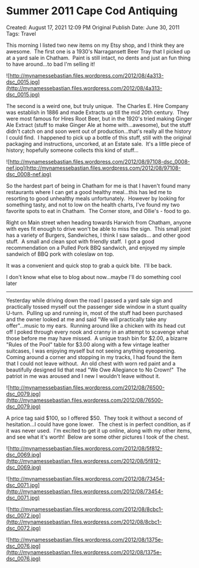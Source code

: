 # Summer 2011 Cape Cod Antiquing

Created: August 17, 2021 12:09 PM
Original Publish Date: June 30, 2011
Tags: Travel

This morning I listed two new items on my Etsy shop, and I think they are awesome.  The first one is a 1930's Narragansett Beer Tray that I picked up at a yard sale in Chatham.  Paint is still intact, no dents and just an fun thing to have around...to bad I'm selling it!

![http://mynamessebastian.files.wordpress.com/2012/08/4a313-dsc_0015.jpg](http://mynamessebastian.files.wordpress.com/2012/08/4a313-dsc_0015.jpg)

The second is a weird one, but truly unique.  The Charles E. Hire Company was establish in 1886 and made Extracts up till the mid 20th century.  They were most famous for Hires Root Beer, but in the 1920's tried making Ginger Ale Extract (stuff to make Ginger Ale at home with...awesome), but the stuff didn't catch on and soon went out of production...that's really all the history I could find.  I happened to pick up a bottle of this stuff, still with the original packaging and instructions, uncorked, at an Estate sale.  It's a little piece of history; hopefully someone collects this kind of stuff...

![http://mynamessebastian.files.wordpress.com/2012/08/97108-dsc_0008-nef.jpg](http://mynamessebastian.files.wordpress.com/2012/08/97108-dsc_0008-nef.jpg)

So the hardest part of being in Chatham for me is that I haven't found many restaurants where I can get a good healthy meal...this has led me to resorting to good unhealthy meals unfortunately.  However by looking for something tasty, and not to low on the health charts, I've found my two favorite spots to eat in Chatham.  The Corner store, and Ollie's - food to go.

Right on Main street when heading towards Harwich from Chatham, anyone with eyes fit enough to drive won't be able to miss the sign.  This small joint has a variety of Burgers, Sandwiches, I think I saw salads... and other good stuff.  A small and clean spot with friendly staff.  I got a good recommendation on a Pulled Pork BBQ sandwich, and enjoyed my simple sandwich of BBQ pork with coleslaw on top.

It was a convenient and quick stop to grab a quick bite.  I'll be back.

I don't know what else to blog about now...maybe I'll do something cool later

_______

Yesterday while driving down the road I passed a yard sale sign and practically tossed myself out the passenger side window in a stunt quality U-turn.  Pulling up and running in, most of the stuff had been purchased and the owner looked at me and said "We will practically take any offer"...music to my ears.  Running around like a chicken with its head cut off I poked through every nook and cranny in an attempt to scavenge what those before me may have missed.  A unique trash bin for $2.00, a bizarre "Rules of the Pool" table for $3.00 along with a few vintage leather suitcases, I was enjoying myself but not seeing anything eyeopening.  Coming around a corner and stopping in my tracks, I had found the item that I could not leave without.  An old chest with worn red paint and a beautifully designed lid that read "We Owe Allegiance to No Crown!"  The patriot in me was aroused and I new I wouldn't leave without it.

![http://mynamessebastian.files.wordpress.com/2012/08/76500-dsc_0079.jpg](http://mynamessebastian.files.wordpress.com/2012/08/76500-dsc_0079.jpg)

A price tag said $100, so I offered $50.  They took it without a second of hesitation...I could have gone lower.   The chest is in perfect condition, as if it was never used.  I'm excited to get it up online, along with my other items, and see what it's worth!  Below are some other pictures I took of the chest.

![http://mynamessebastian.files.wordpress.com/2012/08/5f812-dsc_0069.jpg](http://mynamessebastian.files.wordpress.com/2012/08/5f812-dsc_0069.jpg)

![http://mynamessebastian.files.wordpress.com/2012/08/73454-dsc_0071.jpg](http://mynamessebastian.files.wordpress.com/2012/08/73454-dsc_0071.jpg)

![http://mynamessebastian.files.wordpress.com/2012/08/8cbc1-dsc_0072.jpg](http://mynamessebastian.files.wordpress.com/2012/08/8cbc1-dsc_0072.jpg)

![http://mynamessebastian.files.wordpress.com/2012/08/1375e-dsc_0076.jpg](http://mynamessebastian.files.wordpress.com/2012/08/1375e-dsc_0076.jpg)